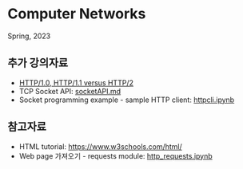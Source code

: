 # Computer Networks
  Spring, 2023
  
## 추가 강의자료
- [HTTP/1.0, HTTP/1.1 versus HTTP/2](https://blog.kakaocdn.net/dn/nN1MG/btrkIjrQxV2/oMCvbYtn8zo8V8QNamVOSK/img.jpg)
- TCP Socket API: [socketAPI.md](https://github.com/jinpyohong/net2023/blob/main/socketAPI.md)
- Socket programming example - sample HTTP client: [httpcli.ipynb](https://github.com/jinpyohong/net2023/blob/main/httpcli.ipynb)

## 참고자료
- HTML tutorial: https://www.w3schools.com/html/
- Web page 가져오기 - requests module: [http_requests.ipynb](https://github.com/jinpyohong/net2023/blob/main/http_requests.ipynb)
